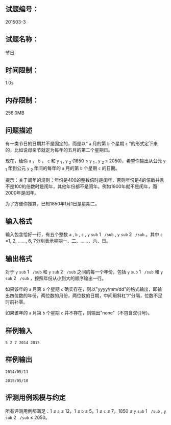 ## 试题编号：

201503-3

## 试题名称：

节日

## 时间限制：

1.0s

## 内存限制：

256.0MB

## 问题描述

有一类节日的日期并不是固定的，而是以“ `a` 月的第 `b` 个星期 `c` ”的形式定下来的，比如说母亲节就定为每年的五月的第二个星期日。

现在，给你 `a` ， `b` ， `c` 和 `y` <sub>1 </sub>,  `y` <sub>2 </sub>(1850 ≤  `y` <sub>1 </sub>,  `y` <sub>2 </sub> ≤ 2050)，希望你输出从公元 `y` <sub>1 </sub>年到公元 `y` <sub>2 </sub>年间的每年的 `a` 月的第 `b` 个星期 `c` 的日期。

提示：关于闰年的规则：年份是400的整数倍时是闰年，否则年份是4的倍数并且不是100的倍数时是闰年，其他年份都不是闰年。例如1900年就不是闰年，而2000年是闰年。

为了方便你推算，已知1850年1月1日是星期二。

## 输入格式

输入包含恰好一行，有五个整数 `a` ,  `b` ,  `c` ,  `y`  `sub` 1 ` /sub` ,  `y`  `sub` 2 ` /sub` 。其中 `c` =1, 2, ……, 6, 7分别表示星期一、二、……、六、日。

## 输出格式

对于 `y`  `sub` 1 ` /sub` 和 `y`  `sub` 2 ` /sub` 之间的每一个年份，包括 `y`  `sub` 1 ` /sub` 和 `y`  `sub` 2 ` /sub` ，按照年份从小到大的顺序输出一行。

如果该年的 `a` 月第 `b` 个星期 `c` 确实存在，则以"yyyy/mm/dd"的格式输出，即输出四位数的年份，两位数的月份，两位数的日期，中间用斜杠“/”分隔，位数不足时前补零。

如果该年的 `a` 月第 `b` 个星期 `c` 并不存在，则输出"none"（不包含双引号)。

## 样例输入

```
5 2 7 2014 2015
```

## 样例输出

```
2014/05/11

2015/05/10
```

## 评测用例规模与约定

所有评测用例都满足：1 ≤  `a`  ≤ 12，1 ≤  `b`  ≤ 5，1 ≤  `c`  ≤ 7，1850 ≤  `y`  `sub` 1 ` /sub` ,  `y`  `sub` 2 ` /sub`  ≤ 2050。